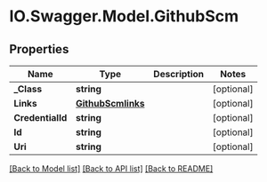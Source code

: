 # IO.Swagger.Model.GithubScm
## Properties

Name | Type | Description | Notes
------------ | ------------- | ------------- | -------------
**_Class** | **string** |  | [optional] 
**Links** | [**GithubScmlinks**](GithubScmlinks.md) |  | [optional] 
**CredentialId** | **string** |  | [optional] 
**Id** | **string** |  | [optional] 
**Uri** | **string** |  | [optional] 

[[Back to Model list]](../README.md#documentation-for-models) [[Back to API list]](../README.md#documentation-for-api-endpoints) [[Back to README]](../README.md)


